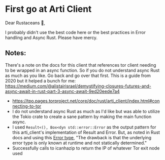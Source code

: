 # First go at Arti Client

Dear Rustaceans 🦀, 

I probably didn't use the best code here or the best practices in Error handling and Async Rust. Please have mercy.

## Notes:

There's a note on the docs for this client that references tor client needing to be wrapped in an async function. So if you do not understand async Rust as much as you like. Go back and go over that first. This is a guide from 2020 but it helped a bunch for me: https://medium.com/@alistairisrael/demystifying-closures-futures-and-async-await-in-rust-part-3-async-await-9ed20eede7a4
- https://tpo.pages.torproject.net/core/doc/rust/arti_client/index.html#connecting-to-tor
- I do not understand async Rust as much as I'd like but was able to utilize the Tokio crate to create a sane pattern by making the main function async.
- I used `Result<(), Box<dyn std::error::Error` as the output pattern for this arti_client's implementation of Result and Error. But, as noted in Rust docs and using this [Error type](https://doc.rust-lang.org/rust-by-example/error/multiple_error_types/boxing_errors.html), "The drawback is that the underlying error type is only known at runtime and not statically determined."
- Successfully calls to icanhazip to return the IP of whatever Tor exit node used


